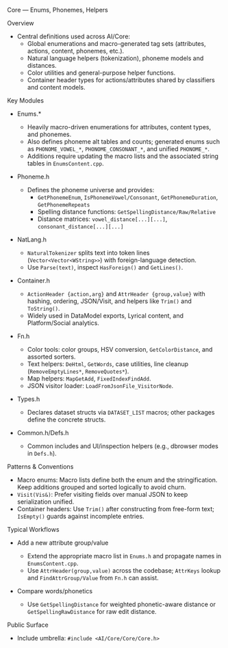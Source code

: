 Core — Enums, Phonemes, Helpers

Overview

- Central definitions used across AI/Core:
  - Global enumerations and macro-generated tag sets (attributes, actions, content, phonemes, etc.).
  - Natural language helpers (tokenization), phoneme models and distances.
  - Color utilities and general-purpose helper functions.
  - Container header types for actions/attributes shared by classifiers and content models.

Key Modules

- Enums.*
  - Heavily macro-driven enumerations for attributes, content types, and phonemes.
  - Also defines phoneme alt tables and counts; generated enums such as `PHONOME_VOWEL_*`, `PHONOME_CONSONANT_*`, and unified `PHONOME_*`.
  - Additions require updating the macro lists and the associated string tables in `EnumsContent.cpp`.

- Phoneme.h
  - Defines the phoneme universe and provides:
    - `GetPhonemeEnum`, `IsPhonemeVowel/Consonant`, `GetPhonemeDuration`, `GetPhonemeRepeats`
    - Spelling distance functions: `GetSpellingDistance/Raw/Relative`
    - Distance matrices: `vowel_distance[...][...]`, `consonant_distance[...][...]`

- NatLang.h
  - `NaturalTokenizer` splits text into token lines (`Vector<Vector<WString>>`) with foreign-language detection.
  - Use `Parse(text)`, inspect `HasForeign()` and `GetLines()`.

- Container.h
  - `ActionHeader {action,arg}` and `AttrHeader {group,value}` with hashing, ordering, JSON/Visit, and helpers like `Trim()` and `ToString()`.
  - Widely used in DataModel exports, Lyrical content, and Platform/Social analytics.

- Fn.h
  - Color tools: color groups, HSV conversion, `GetColorDistance`, and assorted sorters.
  - Text helpers: `DeHtml`, `GetWords`, case utilities, line cleanup (`RemoveEmptyLines*`, `RemoveQuotes*`).
  - Map helpers: `MapGetAdd`, `FixedIndexFindAdd`.
  - JSON visitor loader: `LoadFromJsonFile_VisitorNode`.

- Types.h
  - Declares dataset structs via `DATASET_LIST` macros; other packages define the concrete structs.

- Common.h/Defs.h
  - Common includes and UI/inspection helpers (e.g., dbrowser modes in `Defs.h`).

Patterns & Conventions

- Macro enums: Macro lists define both the enum and the stringification. Keep additions grouped and sorted logically to avoid churn.
- `Visit(Vis&)`: Prefer visiting fields over manual JSON to keep serialization unified.
- Container headers: Use `Trim()` after constructing from free-form text; `IsEmpty()` guards against incomplete entries.

Typical Workflows

- Add a new attribute group/value
  - Extend the appropriate macro list in `Enums.h` and propagate names in `EnumsContent.cpp`.
  - Use `AttrHeader(group,value)` across the codebase; `AttrKeys` lookup and `FindAttrGroup/Value` from `Fn.h` can assist.

- Compare words/phonetics
  - Use `GetSpellingDistance` for weighted phonetic-aware distance or `GetSpellingRawDistance` for raw edit distance.

Public Surface

- Include umbrella: `#include <AI/Core/Core/Core.h>`
